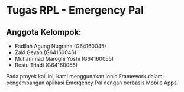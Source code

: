 # Tugas RPL - Emergency Pal

## Anggota Kelompok:
- Fadilah Agung Nugraha (G64160045)
- Zaki Geyan (G64160046)
- Muhammad Maroghi Yoshi (G64160055)
- Restu Triadi (G64160056)

Pada proyek kali ini, kami menggunakan Ionic Framework dalam pengembangan aplikasi Emergency Pal dengan berbasis Mobile Apps.
